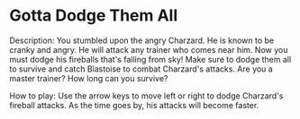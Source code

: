 # Gotta Dodge Them All

Description: You stumbled upon the angry Charzard. He is known to be cranky and angry. He will attack any trainer who comes near him. Now you must dodge his fireballs that's falling from sky! Make sure to dodge them all to survive and catch Blastoise to combat Charzard's attacks. Are you a master trainer? How long can you survive?

How to play: Use the arrow keys to move left or right to dodge Charzard's fireball attacks. As the time goes by, his attacks will become faster.


